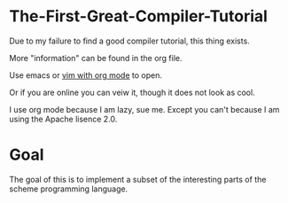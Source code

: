# The-First-Great-Compiler-Tutorial
Due to my failure to find a good compiler tutorial, this thing exists.

More "information" can be found in the org file.

Use emacs or [vim with org mode](https://github.com/jceb/vim-orgmode) to open.

Or if you are online you can veiw it, though it does not look as cool.

I use org mode because I am lazy, sue me.
Except you can't because I am using the Apache lisence 2.0.

# Goal
The goal of this is to implement a subset of the interesting
parts of the scheme programming language.
